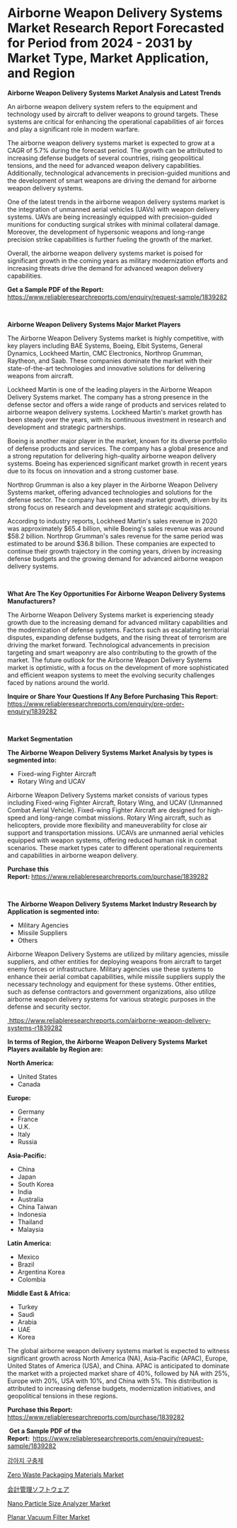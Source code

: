 <p><h1>Airborne Weapon Delivery Systems Market Research Report Forecasted for Period from 2024 -  2031 by Market Type, Market Application, and Region</h1></p><p><strong>Airborne Weapon Delivery Systems Market Analysis and Latest Trends</strong></p>
<p><p>An airborne weapon delivery system refers to the equipment and technology used by aircraft to deliver weapons to ground targets. These systems are critical for enhancing the operational capabilities of air forces and play a significant role in modern warfare.</p><p>The airborne weapon delivery systems market is expected to grow at a CAGR of 5.7% during the forecast period. The growth can be attributed to increasing defense budgets of several countries, rising geopolitical tensions, and the need for advanced weapon delivery capabilities. Additionally, technological advancements in precision-guided munitions and the development of smart weapons are driving the demand for airborne weapon delivery systems.</p><p>One of the latest trends in the airborne weapon delivery systems market is the integration of unmanned aerial vehicles (UAVs) with weapon delivery systems. UAVs are being increasingly equipped with precision-guided munitions for conducting surgical strikes with minimal collateral damage. Moreover, the development of hypersonic weapons and long-range precision strike capabilities is further fueling the growth of the market.</p><p>Overall, the airborne weapon delivery systems market is poised for significant growth in the coming years as military modernization efforts and increasing threats drive the demand for advanced weapon delivery capabilities.</p></p>
<p><strong>Get a Sample PDF of the Report:&nbsp;</strong> <a href="https://www.reliableresearchreports.com/enquiry/request-sample/1839282">https://www.reliableresearchreports.com/enquiry/request-sample/1839282</a></p>
<p>&nbsp;</p>
<p><strong>Airborne Weapon Delivery Systems Major Market Players</strong></p>
<p><p>The Airborne Weapon Delivery Systems market is highly competitive, with key players including BAE Systems, Boeing, Elbit Systems, General Dynamics, Lockheed Martin, CMC Electronics, Northrop Grumman, Raytheon, and Saab. These companies dominate the market with their state-of-the-art technologies and innovative solutions for delivering weapons from aircraft.</p><p>Lockheed Martin is one of the leading players in the Airborne Weapon Delivery Systems market. The company has a strong presence in the defense sector and offers a wide range of products and services related to airborne weapon delivery systems. Lockheed Martin's market growth has been steady over the years, with its continuous investment in research and development and strategic partnerships.</p><p>Boeing is another major player in the market, known for its diverse portfolio of defense products and services. The company has a global presence and a strong reputation for delivering high-quality airborne weapon delivery systems. Boeing has experienced significant market growth in recent years due to its focus on innovation and a strong customer base.</p><p>Northrop Grumman is also a key player in the Airborne Weapon Delivery Systems market, offering advanced technologies and solutions for the defense sector. The company has seen steady market growth, driven by its strong focus on research and development and strategic acquisitions.</p><p>According to industry reports, Lockheed Martin's sales revenue in 2020 was approximately $65.4 billion, while Boeing's sales revenue was around $58.2 billion. Northrop Grumman's sales revenue for the same period was estimated to be around $36.8 billion. These companies are expected to continue their growth trajectory in the coming years, driven by increasing defense budgets and the growing demand for advanced airborne weapon delivery systems.</p></p>
<p>&nbsp;</p>
<p><strong>What Are The Key Opportunities For Airborne Weapon Delivery Systems Manufacturers?</strong></p>
<p><p>The Airborne Weapon Delivery Systems market is experiencing steady growth due to the increasing demand for advanced military capabilities and the modernization of defense systems. Factors such as escalating territorial disputes, expanding defense budgets, and the rising threat of terrorism are driving the market forward. Technological advancements in precision targeting and smart weaponry are also contributing to the growth of the market. The future outlook for the Airborne Weapon Delivery Systems market is optimistic, with a focus on the development of more sophisticated and efficient weapon systems to meet the evolving security challenges faced by nations around the world.</p></p>
<p><strong>Inquire or Share Your Questions If Any Before Purchasing This Report:</strong> <a href="https://www.reliableresearchreports.com/enquiry/pre-order-enquiry/1839282">https://www.reliableresearchreports.com/enquiry/pre-order-enquiry/1839282</a></p>
<p>&nbsp;</p>
<p><strong>Market Segmentation</strong></p>
<p><strong>The Airborne Weapon Delivery Systems Market Analysis by types is segmented into:</strong></p>
<p><ul><li>Fixed-wing Fighter Aircraft</li><li>Rotary Wing and UCAV</li></ul></p>
<p><p>Airborne Weapon Delivery Systems market consists of various types including Fixed-wing Fighter Aircraft, Rotary Wing, and UCAV (Unmanned Combat Aerial Vehicle). Fixed-wing Fighter Aircraft are designed for high-speed and long-range combat missions. Rotary Wing aircraft, such as helicopters, provide more flexibility and maneuverability for close air support and transportation missions. UCAVs are unmanned aerial vehicles equipped with weapon systems, offering reduced human risk in combat scenarios. These market types cater to different operational requirements and capabilities in airborne weapon delivery.</p></p>
<p><strong>Purchase this Report:&nbsp;</strong><a href="https://www.reliableresearchreports.com/purchase/1839282">https://www.reliableresearchreports.com/purchase/1839282</a></p>
<p>&nbsp;</p>
<p><strong>The Airborne Weapon Delivery Systems Market Industry Research by Application is segmented into:</strong></p>
<p><ul><li>Military Agencies</li><li>Missile Suppliers</li><li>Others</li></ul></p>
<p><p>Airborne Weapon Delivery Systems are utilized by military agencies, missile suppliers, and other entities for deploying weapons from aircraft to target enemy forces or infrastructure. Military agencies use these systems to enhance their aerial combat capabilities, while missile suppliers supply the necessary technology and equipment for these systems. Other entities, such as defense contractors and government organizations, also utilize airborne weapon delivery systems for various strategic purposes in the defense and security sector.</p></p>
<p><a href="https://www.reliableresearchreports.com/airborne-weapon-delivery-systems-r1839282">&nbsp;https://www.reliableresearchreports.com/airborne-weapon-delivery-systems-r1839282</a></p>
<p><strong>In terms of Region, the Airborne Weapon Delivery Systems Market Players available by Region are:</strong></p>
<p>
    <p> <strong> North America: </strong>
        <ul>
            <li>United States</li>
            <li>Canada</li>
        </ul>
        </p> 
    <p> <strong> Europe: </strong>
        <ul>
            <li>Germany</li>
            <li>France</li>
            <li>U.K.</li>
            <li>Italy</li>
            <li>Russia</li>
        </ul>
        </p> 
    <p> <strong> Asia-Pacific: </strong>
        <ul>
            <li>China</li>
            <li>Japan</li>
            <li>South Korea</li>
            <li>India</li>
            <li>Australia</li>
            <li>China Taiwan</li>
            <li>Indonesia</li>
            <li>Thailand</li>
            <li>Malaysia</li>
        </ul>
        </p> 
    <p> <strong> Latin America: </strong>
        <ul>
            <li>Mexico</li>
            <li>Brazil</li>
            <li>Argentina Korea</li>
            <li>Colombia</li>
        </ul>
        </p> 
    <p> <strong> Middle East & Africa: </strong>
        <ul>
            <li>Turkey</li>
            <li>Saudi</li>
            <li>Arabia</li>
            <li>UAE</li>
            <li>Korea</li>
        </ul>
    </p>
    </p>
<p><p>The global airborne weapon delivery systems market is expected to witness significant growth across North America (NA), Asia-Pacific (APAC), Europe, United States of America (USA), and China. APAC is anticipated to dominate the market with a projected market share of 40%, followed by NA with 25%, Europe with 20%, USA with 10%, and China with 5%. This distribution is attributed to increasing defense budgets, modernization initiatives, and geopolitical tensions in these regions.</p></p>
<p><strong>Purchase this Report: </strong><a href="https://www.reliableresearchreports.com/purchase/1839282">https://www.reliableresearchreports.com/purchase/1839282</a></p>
<p>&nbsp;<strong>Get a Sample PDF of the Report:&nbsp;&nbsp;</strong><a href="https://www.reliableresearchreports.com/enquiry/request-sample/1839282">https://www.reliableresearchreports.com/enquiry/request-sample/1839282</a></p>
<p><strong></strong></p>
<p><p><a href="https://medium.com/@dellkoepp03/%EA%B0%9C-%EA%B2%A9%ED%87%B4%EC%A0%9C-%EC%8B%9C%EC%9E%A5-%EC%8B%9C%EC%9E%A5-cagr-%EC%8B%9C%EC%9E%A5-%ED%8A%B8%EB%A0%8C%EB%93%9C-%EB%B0%8F-%EC%84%B1%EC%9E%A5-%EC%A0%84%EB%9E%B5%EC%97%90-%EB%8C%80%ED%95%9C-%ED%86%B5%EC%B0%B0%EB%A0%A5-be1a54fb02ff">강아지 구충제</a></p><p><a href="https://issuu.com/reportprime-2/docs/zero-waste-packaging-materials-market-size-2030.pp">Zero Waste Packaging Materials Market</a></p><p><a href="https://medium.com/@chloeconn80/%E4%BC%9A%E8%A8%88%E7%AE%A1%E7%90%86%E3%82%BD%E3%83%95%E3%83%88%E3%82%A6%E3%82%A7%E3%82%A2%E5%B8%82%E5%A0%B4%E8%AA%BF%E6%9F%BB%E3%83%AC%E3%83%9D%E3%83%BC%E3%83%88-%E3%81%9D%E3%81%AE%E6%AD%B4%E5%8F%B2%E3%81%A82031%E5%B9%B4%E3%81%BE%E3%81%A7%E3%81%AE%E4%BA%88%E6%B8%AC-69b161b41811">会計管理ソフトウェア</a></p><p><a href="https://github.com/nathandecarvalho/Market-Research-Report-List-3/blob/main/nano-particle-size-analyzer-market.md">Nano Particle Size Analyzer Market</a></p><p><a href="https://github.com/kosella/Market-Research-Report-List-3/blob/main/planar-vacuum-filter-market.md">Planar Vacuum Filter Market</a></p></p>